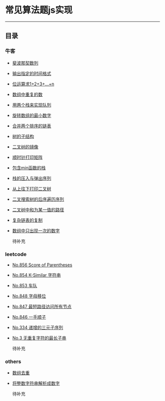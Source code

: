 ﻿# 常见算法题js实现
---
## 目录

### 牛客

* [斐波那契数列](./nowcoder/fibonacci.js "Fibonacci")

* [输出指定的时间格式](./nowcoder/format-date.js "Format Date")

* [位运算求1+2+3+...+n](./nowcoder/sum-solution.js "Sum Solution")

* [数组中重复的数](./nowcoder/repeated-number-in-array.js "repeated number in array")

* [用两个栈来实现队列](./nowcoder/stacks-and-queues.js "use two stacks to achieved queues's push and pop")

* [旋转数组的最小数字](./nowcoder/the-smallest-number-of-rotating-arrays.js "the smallest number of rotating arrays")

* [合并两个排序的链表](./nowcoder/merging-two-sorted-lists.js "Merging two sorted lists")

* [树的子结构](./nowcoder/the-substructure-of-a-tree.js "The substructure of a tree")

* [二叉树的镜像](./nowcoder/the-mirror-of-the-two-forked-tree.js "The mirror of the two forked tree")

* [顺时针打印矩阵](./nowcoder/clockwise-print-matrix.js "Clockwise print matrix")

* [包含min函数的栈](./nowcoder/a-stack-containing-the-min-function.js "A stack containing the min function")

* [栈的压入与弹出序列](./nowcoder/the-sequence-of-the-stack-push-and-pop.js "The sequence of the stack push and pop")

* [从上往下打印二叉树](./nowcoder/print-binary-tree-from-top-to-bottom.js "Print binary tree from top to bottom")

* [二叉搜索树的后序遍历序列](./nowcoder/verify-squence-of-BST.js "Verify squence of BST")

* [二叉树中和为某一值的路径](./nowcoder/find-path.js "Find path")

* [复杂链表的复制](./nowcoder/clone-complex-chain.js "Clone complex chain")

* [数组中只出现一次的数字](./nowcoder/find-nums-appear-once.js "Find nums appear once")

  待补充

### leetcode

* [No.856 Score of Parentheses](./leetcode/score-of-parentheses-856.js "856. Score of Parentheses")

* [No.854 K-Similar 字符串](./leetcode/k-similar-strings-854.js "854. K Similar Strings")

* [No.853 车队](./leetcode/car-fleet-853.js "853. Car Fleet")

* [No.848 字母移位](./leetcode/shifting-letters-848.js "848. Shifting Letters")

* [No.847 最短路径访问所有节点](./leetcode/shortest-path-visiting-all-nodes-847.js "847. Shortest Path Visiting All Nodes")

* [No.846 一手顺子](./leetcode/hand-of-straights-846.js "846. Hand of Straights")

* [No.334 递增的三元子序列](./leetcode/top-interview-questions/array-and-strings/increasing-triplet-subsequence.js "334. Increasing Triplet Subsequence")

* [No.3 无重复字符的最长子串](./leetcode/top-interview-questions/array-and-strings/longest-substring-without-repeating-characters.js "3. Longest Substring Without Repeating Characters")

  待补充

### others

* [数组去重](./others/array-remove-repeat-item.js "Array Remove Repeat Item")

* [将整数字符串解析成数字](./others/parsing-string-into-integer.js "将整数字符串解析成数字")


  待补充